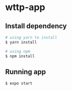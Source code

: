 # wttp-app

## Install dependency

```bash
# using yarn to install
$ yarn install

# using npm
$ npm install
```

## Running app

```bash
$ expo start
```
